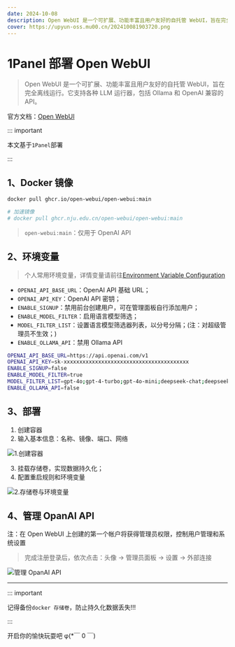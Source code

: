 ```yaml
---
date: 2024-10-08
description: Open WebUI 是一个可扩展、功能丰富且用户友好的自托管 WebUI，旨在完全离线运行。它支持各种 LLM 运行器，包括 Ollama 和 OpenAI 兼容的 API
cover: https://upyun-oss.mu00.cn/202410081903720.png
---
```


# 1Panel 部署 Open WebUI

> Open WebUI 是一个可扩展、功能丰富且用户友好的自托管 WebUI，旨在完全离线运行。它支持各种 LLM 运行器，包括 Ollama 和 OpenAI 兼容的 API。

官方文档：[Open WebUI](https://docs.openwebui.com/)

::: important

本文基于`1Panel`部署

:::

## 1、Docker 镜像

```bash
docker pull ghcr.io/open-webui/open-webui:main

# 加速镜像
# docker pull ghcr.nju.edu.cn/open-webui/open-webui:main
```

> `open-webui:main`：仅用于 OpenAI API

## 2、环境变量

> 个人常用环境变量，详情变量请前往[Environment Variable Configuration](https://docs.openwebui.com/getting-started/env-configuration)

- `OPENAI_API_BASE_URL`：OpenAI API 基础 URL；
- `OPENAI_API_KEY`：OpenAI API 密钥；
- `ENABLE_SIGNUP`：禁用前台创建用户，可在管理面板自行添加用户；
- `ENABLE_MODEL_FILTER`：启用语言模型筛选；
- `MODEL_FILTER_LIST`：设置语言模型筛选器列表，以分号分隔；(注：对超级管理员不生效；)
- `ENABLE_OLLAMA_API`：禁用 Ollama API

```bash
OPENAI_API_BASE_URL=https://api.openai.com/v1
OPENAI_API_KEY=sk-xxxxxxxxxxxxxxxxxxxxxxxxxxxxxxxxxxxxxxxx
ENABLE_SIGNUP=false
ENABLE_MODEL_FILTER=true
MODEL_FILTER_LIST=gpt-4o;gpt-4-turbo;gpt-4o-mini;deepseek-chat;deepseek-coder;claude-3-5-sonnet
ENABLE_OLLAMA_API=false
```

## 3、部署

1. 创建容器
2. 输入基本信息：名称、镜像、端口、网络

![1.创建容器](https://upyun-oss.mu00.cn/202410081905560.png)

3. 挂载存储卷，实现数据持久化；
4. 配置重启规则和环境变量

![2.存储卷与环境变量](https://upyun-oss.mu00.cn/202410081905469.png)

## 4、管理 OpanAI API

注：在 Open WebUI 上创建的第一个帐户将获得管理员权限，控制用户管理和系统设置

> 完成注册登录后，依次点击：头像 -> 管理员面板 -> 设置 -> 外部连接

![管理 OpanAI API](https://upyun-oss.mu00.cn/202410081905975.png)

---

::: important

记得备份`docker 存储卷`，防止持久化数据丢失!!!

:::

开启你的愉快玩耍吧 φ(\*￣ 0 ￣)
